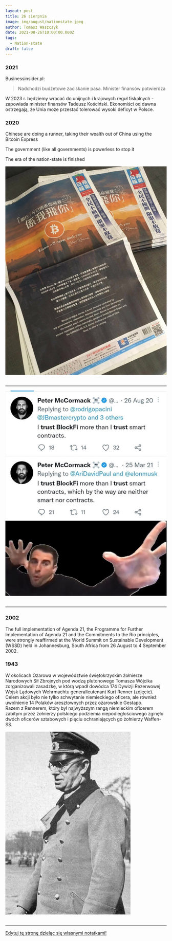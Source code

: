 ```yaml
---
layout: post
title: 26 sierpnia
image: img/august/nationstate.jpeg
author: Tomasz Waszczyk
date: 2021-08-26T10:00:00.000Z
tags:
  - Nation-state
draft: false  
---
```


### 2021

Businessinsider.pl:

> Nadchodzi budżetowe zaciskanie pasa. Minister finansów potwierdza

W 2023 r. będziemy wracać do unijnych i krajowych reguł fiskalnych - zapowiada minister finansów Tadeusz Kościński. Ekonomiści od dawna ostrzegają, że Unia może przestać tolerować wysoki deficyt w Polsce.

### 2020

Chinese are doing a runner, taking their wealth out of China using the Bitcoin Express

The government (like all governments) is powerless to stop it

The era of the nation-state is finished

<img src="./img/august/nationstate.jpeg"><br><br>

---

<img src="./img/august/blockfi.jpeg"><br><br>

---

### 2002

The full implementation of Agenda 21, the Programme for Further Implementation of Agenda 21 and the Commitments to the Rio principles, were strongly reaffirmed at the World Summit on Sustainable Development (WSSD) held in Johannesburg, South Africa from 26 August to 4 September 2002.

### 1943

W okolicach Ożarowa w województwie świętokrzyskim żołnierze Narodowych Sił Zbrojnych pod  wodzą plutonowego Tomasza  Wójcika zorganizowali zasadzkę, w którą wpadł dowódca 174 Dywizji Rezerwowej Wojsk Lądowych Wehrmachtu generalleutenant Kurt Renner (zdjęcie). Celem akcji było nie tylko schwytanie niemieckiego oficera, ale również uwolnienie 14 Polaków aresztownych przez ożarowskie Gestapo.  
Razem z Rennerem, który był najwyższym rangą niemieckim oficerem zabitym przez żołnierzy polskiego podziemia niepodległościowego zginęło dwóch oficerów sztabowych i pięciu ochraniających go żołnierzy Waffen-SS.

<img src="./img/august/kurt.jpg"><br><br>

---

<a href="https://github.com/TomaszWaszczyk/historia.waszczyk.com/edit/master/src/content/august-26.md" target="_blank">Edytuj tę stronę dzieląc się własnymi notatkami!</a>

